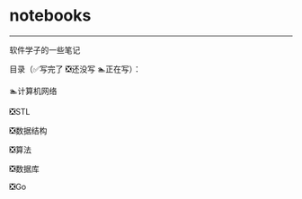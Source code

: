 # notebooks

---

软件学子的一些笔记

目录（:white_check_mark:写完了​ :negative_squared_cross_mark:还没写 :swimmer:正在写）：

:swimmer:计算机网络

:negative_squared_cross_mark:STL

:negative_squared_cross_mark:数据结构

:negative_squared_cross_mark:算法

:negative_squared_cross_mark:数据库

:negative_squared_cross_mark:Go

